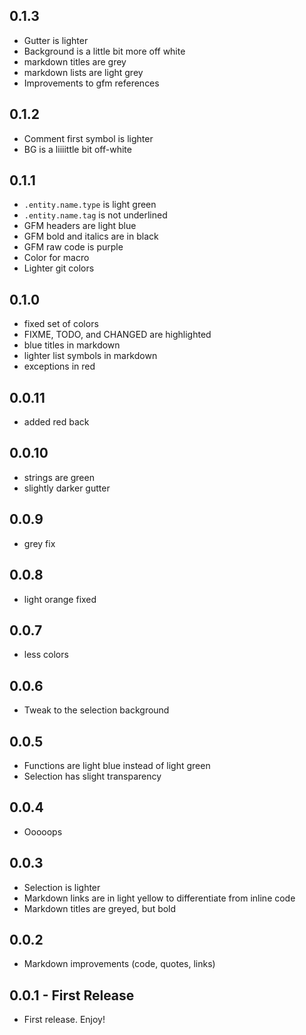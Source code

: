## 0.1.3
* Gutter is lighter
* Background is a little bit more off white
* markdown titles are grey
* markdown lists are light grey
* Improvements to gfm references

## 0.1.2
* Comment first symbol is lighter
* BG is a liiiittle bit off-white

## 0.1.1
* `.entity.name.type` is light green
* `.entity.name.tag` is not underlined
* GFM headers are light blue
* GFM bold and italics are in black
* GFM raw code is purple
* Color for macro
* Lighter git colors

## 0.1.0
* fixed set of colors
* FIXME, TODO, and CHANGED are highlighted
* blue titles in markdown
* lighter list symbols in markdown
* exceptions in red

## 0.0.11
* added red back

## 0.0.10
* strings are green
* slightly darker gutter

## 0.0.9
* grey fix

## 0.0.8
* light orange fixed

## 0.0.7
* less colors

## 0.0.6
* Tweak to the selection background

## 0.0.5
* Functions are light blue instead of light green
* Selection has slight transparency

## 0.0.4
* Ooooops

## 0.0.3
* Selection is lighter
* Markdown links are in light yellow to differentiate from inline code
* Markdown titles are greyed, but bold

## 0.0.2
* Markdown improvements (code, quotes, links)

## 0.0.1 - First Release
* First release. Enjoy!
